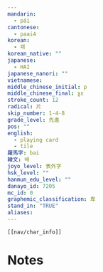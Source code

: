 ```yaml
---
mandarin:
  - pái
cantonese:
  - paai4
korean:
  - 패
korean_native: ""
japanese:
  - HAI
japanese_nanori: ""
vietnamese:
middle_chinese_initial: p
middle_chinese_final: ɣɛ
stroke_count: 12
radical: 片
skip_number: 1-4-8
grade_level: 先進
pos: ""
english:
  - playing card
  - tile
羅馬字: bai
韓文: 배
joyo_level: 表外字
hsk_level: ""
hanmun_edu_level: ""
danayo_id: 7205
mc_id: 0
graphemic_classification: 卑
stand_in: "TRUE"
aliases:
---
```

```meta-bind-embed
[[nav/char_info]]
```

# Notes
